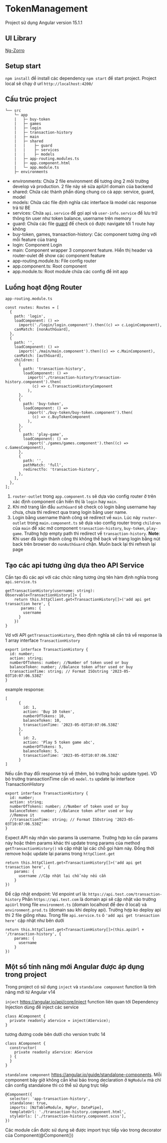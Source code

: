 # TokenManagement

Project sử dụng Angular version 15.1.1

## UI Library

[Ng-Zorro](https://ng.ant.design/)

## Setup start

`npm install` để install các dependency
`npm start` để start project. Project local sẽ chạy ở url `http://localhost:4200/`

## Cấu trúc project

```
└── src
    └─ app
    |   ├─ buy-token
    |   ├─ games
    |   ├─ login
    |   ├─ transaction-history
    |   ├─ main
    |   ├─ shared
    |   |    ├─ guard
    |   |    ├─ services
    |   |    ├─ models
    |   ├─ app-routing.modules.ts
    |   ├─ app.component.html
    |   └─ app.module.ts
    ├─ environments
```

- environments: Chứa 2 file environment để tương ứng 2 môi trường develop và production. 2 file này sẽ sửa apiUrl domain của backend
- shared: Chứa các thành phần dùng chung co cả app: service, guard, model
- models: Chứa các file định nghĩa các interface là model các response trả từ BE
- services: Chứa `api.service` để gọi api và `user-info.service` để lưu trữ thông tin user như token balance, username trên memory
- guard: Chứa các file [guard](https://codecraft.tv/courses/angular/routing/router-guards/) để check có được navigate tới 1 route hay không
- buy-token, games, transaction-history: Các component tương ứng với mỗi feature của trang
- login: Component Login
- main: Component wrapper 3 component feature. Hiển thị header và router-oulet để show các component feature
- app-routing.module.ts: File config router
- app.component.ts: Root component
- app.module.ts: Root module chứa các config để init app

## Luồng hoạt động Router

```
app-routing.module.ts

const routes: Routes = [
  {
    path: 'login',
    loadComponent: () =>
      import('./login/login.component').then((c) => c.LoginComponent),
    canMatch: [nonAuthGuard],
  },
  {
    path: '',
    loadComponent: () =>
      import('./main/main.component').then((c) => c.MainComponent),
    canMatch: [authGuard],
    children: [
      {
        path: 'transaction-history',
        loadComponent: () =>
          import('./transaction-history/transaction-history.component').then(
            (c) => c.TransactionHistoryComponent
          ),
      },
      {
        path: 'buy-token',
        loadComponent: () =>
          import('./buy-token/buy-token.component').then(
            (c) => c.BuyTokenComponent
          ),
      },
      {
        path: 'play-game',
        loadComponent: () =>
          import('./games/games.component').then((c) => c.GamesComponent),
      },
      {
        path: '',
        pathMatch: 'full',
        redirectTo: 'transaction-history',
      },
    ],
  },
];
```

1. `router-outlet` trong `app.component.ts` sẽ dựa vào config router ở trên xác định component cần hiển thị là `login` hay `main`.
2. Khi mở trang lần đầu `authGuard` sẽ check có login bằng username hay chưa, chưa thì redirect qua trang login bằng user name.
3. Login bằng username thành công sẽ redirect về `main`. Lúc này `router-outlet` trong `main.component.ts` sẽ dựa vào config router trong `children` của `main` để xác mở component `transaction-history`, `buy-token`, `play-game`. Trường hợp empty path thì redirect về `transaction-history`.
   **Note**: Khi user đã login thành công thì không thể back về trang login bằng nút back trên browser do `nonAuthGuard` chặn. Muốn back lại thì refresh lại page

## Tạo các api tương ứng dựa theo API Service

Cần tạo đủ các api với các chức năng tương ứng tên hàm định nghĩa trong `api.service.ts`

```
getTransactionHistory(username: string): Observable<TransactionHistory[]> {
    return this.httpClient.get<TransactionHistory[]>('add api get transaction here', {
       params: {
        username
      }
    })
}
```

Vd với API `getTransactionHistory`, theo định nghĩa sẽ cần trả về response là 1 array interface `TransactionHistory`

```
export interface TransactionHistory {
  id: number;
  action: string;
  numberOfTokens: number; //Number of token used or buy
  balanceToken: number; //Balance token after used or buy
  transactionTime: string; // Format ISOstring '2023-05-03T10:07:06.538Z'
}
```

example response:

```
[
      {
        id: 1,
        action: 'Buy 10 token',
        numberOfTokens: 10,
        balanceToken: 10,
        transactionTime: '2023-05-03T10:07:06.538Z'
      },
      {
        id: 2,
        action: 'Play 5 token game abc',
        numberOfTokens: 5,
        balanceToken: 5,
        transactionTime: '2023-05-03T10:07:06.538Z'
      }
]
```

Nếu cần thay đổi response trả về (thêm, bỏ trường hoặc update type). VD bỏ trường transactionTime cần vô `model.ts` update lại interface TransactionHistory

```
export interface TransactionHistory {
  id: number;
  action: string;
  numberOfTokens: number; //Number of token used or buy
  balanceToken: number; //Balance token after used or buy
  //Remove it
  //transactionTime: string; // Format ISOstring '2023-05-03T10:07:06.538Z'
}
```

Expect API này nhận vào params là username. Trường hợp ko cần params này hoặc thêm params khác thì update trong params của method `getTransactionHistory()` và cập nhật lại các chỗ gọi hàm này. Đồng thời remove hoặc update lại params trong `httpClient.get`

```
return this.httpClient.get<TransactionHistory[]>('add api get transaction here', {
    params: {
      username //Cập nhật lại chỗ này nếu cần
    }
})
```
Để cập nhật endpoint: Vd enpoint url là: `https://api.test.com/transaction-history`
Phần `https://api.test.com` là domain api sẽ cập nhật vào trường `apiUrl` trong file `environment.ts` (domain localhost để dev ở local) và `environment.prod.ts` (domain sau khi deploy api). Trường hợp ko deploy api thì 2 file giống nhau.
Trong file `api.service.ts` ỏ `'add api get transaction here'` cập nhật như bên dưới
```
return this.httpClient.get<TransactionHistory[]>(this.apiUrl + '/transaction-history', {
    params: {
      username
    }
})
```

## Một số tính năng mới Angular được áp dụng trong project

Trong project có sử dụng `inject` và `standalone component` function là tính năng mới từ Angular v14

`inject` https://angular.io/api/core/inject function liên quan tới Dependency Injection dùng để inject các service

```
class AComponent {
  private readonly aService = inject(AService);
}
```

tương đương code bên dưới cho version trước 14

```
class AComponent {
  constructor(
    private readonly aService: AService
  ) {
  }
}
```

`standalone component` https://angular.io/guide/standalone-components. Mỗi component bây giờ không cần khai báo trong declaration ở `NgModule` mà chỉ cần config standalone thì có thể sử dụng trực tiếp

```
@Component({
  selector: 'app-transaction-history',
  standalone: true,
  imports: [NzTableModule, NgFor, DatePipe],
  templateUrl: './transaction-history.component.html',
  styleUrls: ['./transaction-history.component.scss'],
})
```

Các module cần được sử dụng sẽ được import trực tiếp vào trong decorator của Component(@Component{})
